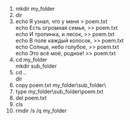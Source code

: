 1. mkdir my_folder  
2. dir  
3. echo Я узнал, что у меня > poem.txt  
   echo Есть огромная семья, >> poem.txt  
   echo И тропинка, и лесок, >> poem.txt  
   echo В поле каждый колосок, >> poem.txt  
   echo Солнце, небо голубое, >> poem.txt  
   echo Это всё моё, родное! >> poem.txt  
4. cd my_folder  
   mkdir sub_folder  
5. cd ..  
   dir  
6. copy poem.txt my_folder\sub_folder\  
7. type my_folder\sub_folder\poem.txt  
8. del poem.txt  
9. cls  
10. rmdir /s /q my_folder
